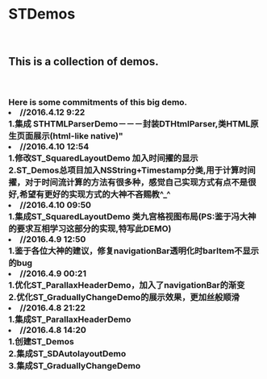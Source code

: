 # STDemos
<br>
<h2>This is a collection of demos.</h2>
<br>
<h3>
Here is some commitments of this big demo.
<li>//2016.4.12 9:22<br>
    1.集成 STHTMLParserDemo－－－封装DTHtmlParser,类HTML原生页面展示(html-like native)"<br>
</li>



<li>//2016.4.10 12:54<br>
    1.修改ST_SquaredLayoutDemo 加入时间擢的显示<br>
    2.ST_Demos总项目加入NSString+Timestamp分类,用于计算时间擢，对于时间流计算的方法有很多种，感觉自己实现方式有点不是很好,希望有更好的实现方式的大神不吝赐教^_^<br>
</li>


<li>//2016.4.10 09:50<br>
    1.集成ST_SquaredLayoutDemo 类九宫格视图布局(PS:鉴于冯大神的要求互相学习这部分的实现,特写此DEMO)<br>
</li>


<li>//2016.4.9 12:50<br>
    1.鉴于各位大神的建议，修复navigationBar透明化时barItem不显示的bug<br>
</li>


<li>//2016.4.9 00:21<br>
    1.优化ST_ParallaxHeaderDemo，加入了navigationBar的渐变<br>
    2.优化ST_GraduallyChangeDemo的展示效果，更加丝般顺滑<br>
</li>


<li>//2016.4.8 21:22<br>
    1.集成ST_ParallaxHeaderDemo<br>
</li>


<li>//2016.4.8 14:20<br>
    1.创建ST_Demos<br>
    2.集成ST_SDAutolayoutDemo<br>
    3.集成ST_GraduallyChangeDemo<br>
</li>


</h3>
